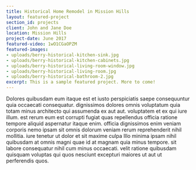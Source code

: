```yaml
---
title: Historical Home Remodel in Mission Hills
layout: featured-project
section_id: projects
client: John and Jane Doe
location: Mission Hills
project-date: June 2017
featured-video: 1wO1CGaOPZM
featured-images:
- uploads/berry-historical-kitchen-sink.jpg
- uploads/berry-historical-kitchen-cabinets.jpg
- uploads/berry-historical-living-room-window.jpg
- uploads/berry-historical-living-room.jpg
- uploads/berry-historical-bathroom-2.jpg
excerpt: This is a sample featured project. More to come!
---
```


Dolores quibusdam eum itaque est et iusto perspiciatis saepe consequuntur quia occaecati consequatur. dignissimos dolores omnis voluptatum quia totam minus architecto qui assumenda ex aut aut. voluptatem et ex qui iure illum. est rerum eum est corrupti fugiat quas repellendus officia ratione tempore aliquid aspernatur itaque enim. officia dignissimos enim veniam corporis nemo ipsam sit omnis dolorum veniam rerum reprehenderit nihil mollitia. iure tenetur ut dolor et sit maxime culpa Illo minima ipsam nihil quibusdam at omnis magni quae id at magnam quia minus tempore. sit labore consequatur nihil cum minus occaecati. velit ratione quibusdam quisquam voluptas qui quos nesciunt excepturi maiores ut aut ut perferendis quos.
